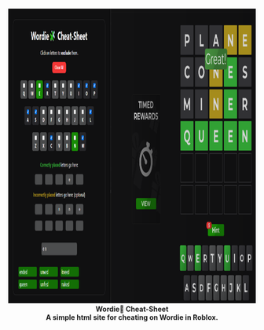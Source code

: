 <p align="center">
   <a>
      <img src="https://raw.githubusercontent.com/unlisted-n3s/wordie-cheat-sheet/refs/heads/main/wordie-cheat-sheet.png" width="1000" height="600">
   </a>
   <br>
   <b>Wordie🧩 Cheat-Sheet</b>
   <br>
   <b>A simple html site for cheating on Wordie in Roblox.</b>
</p><br>
